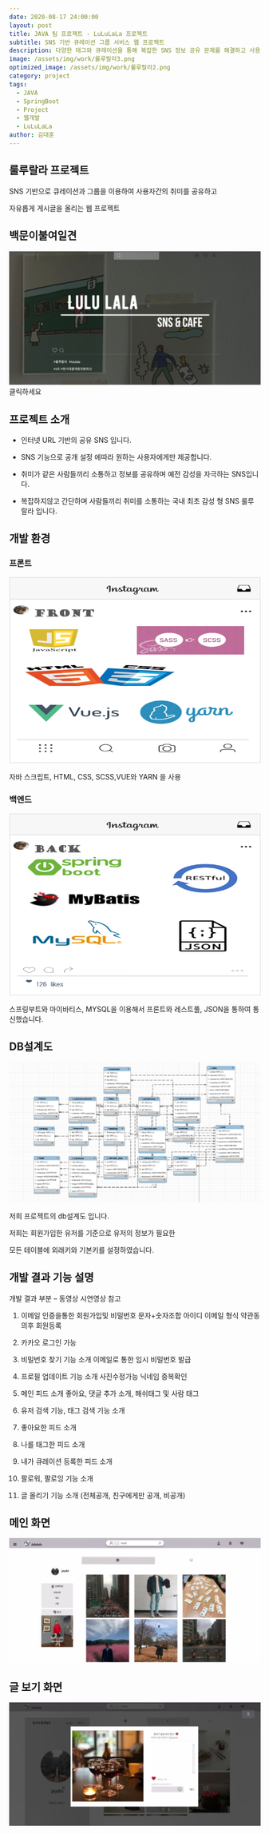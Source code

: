 ```yaml
---
date: 2020-08-17 24:00:00
layout: post
title: JAVA 팀 프로젝트 - LuLuLaLa 프로젝트 
subtitle: SNS 기반 큐레이션 그룹 서비스 웹 프로젝트
description: 다양한 태그와 큐레이션을 통해 복잡한 SNS 정보 공유 문제를 해결하고 사용자 간의 취미 공유와 게시글 관리가 가능 
image: /assets/img/work/룰루랄라3.png
optimized_image: /assets/img/work/룰루랄라2.png
category: project
tags:
  - JAVA
  - SpringBoot
  - Project
  - 웹개발
  - LuLuLaLa
author: 김대훈
---
```


## 룰루랄라 프로젝트

SNS 기반으로 큐레이션과 그룹을 이용하여 사용자간의 취미를 공유하고

자유롭게 게시글을 올리는 웹 프로젝트

## 백문이불여일견

[![Watch the video](../assets/img/work/룰루랄라3.png)](https://www.youtube.com/watch?v=0z6JZoYHw-0&t=13s)
클릭하세요

## 프로젝트 소개

- 인터넷 URL 기반의 공유 SNS 입니다.

- SNS 기능으로 공개 설정 에따라 원하는 사용자에게만 제공합니다.

- 취미가 같은 사람들끼리 소통하고 정보를 공유하며 예전 감성을 자극하는 SNS입니다.

- 복잡하지않고 간단하며 사람들끼리 취미를 소통하는 국내 최초 감성 형 SNS 룰루 랄라 입니다.

## 개발 환경

### 프론트

![1](../assets/img/work/룰루랄라4.png)

자바 스크립트, HTML, CSS, SCSS,VUE와 YARN 을 사용 

### 백엔드
![2](../assets/img/work/룰루랄라5.png)

스프링부트와 마이바티스, MYSQL을 이용해서 프론트와 레스트풀, JSON을 통하여 통신했습니다.

## DB설계도

![3](../assets/img/work/룰루랄라6.png)

저희 프로젝트의 db설계도 입니다. 

저희는 회원가입한 유저를 기준으로 유저의 정보가 필요한 

모든 테이블에 외래키와 기본키를 설정하였습니다.

## 개발 결과 기능 설명

개발 결과 부분 – 동영상 시연영상 참고

1. 이메일 인증을통한 회원가입및 비밀번호 문자+숫자조합 아이디 이메일 형식
약관동의후 회원등록

2. 카카오 로그인 가능

3. 비밀번호 찾기 기능 소개 이메일로 통한 임시 비밀번호 발급

4. 프로필 업데이트 기능 소개 사진수정가능 닉네임 중복확인

5. 메인 피드 소개 좋아요, 댓글 추가 소개, 해쉬태그 및 사람 태그

6. 유저 검색 기능, 태그 검색 기능 소개

7. 좋아요한 피드 소개

8. 나를 태그한 피드 소개

9. 내가 큐레이션 등록한 피드 소개

10. 팔로워, 팔로잉 기능 소개

11. 글 올리기 기능 소개 (전체공개, 친구에게만 공개, 비공개)

## 메인 화면

![4](../assets/img/work/룰루랄라2.png)

## 글 보기 화면

![5](../assets/img/work/룰루랄라1.png)



